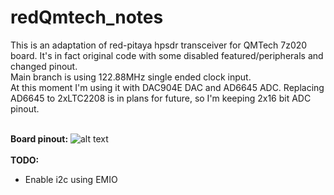 # redQmtech_notes

This is an adaptation of red-pitaya hpsdr transceiver for QMTech 7z020 board. It's in fact original code with some disabled featured/peripherals and changed pinout.
<br />
Main branch is using 122.88MHz single ended clock input.
<br />
At this moment I'm using it with DAC904E DAC and AD6645 ADC. Replacing AD6645 to 2xLTC2208 is in plans for future, so I'm keeping 2x16 bit ADC pinout.
<br /><br />

**Board pinout:**
![alt text](https://enthru.net/wp-content/uploads/2024/09/qmtech_pins.jpg)
<br /><br />
**TODO:**
<br />
- Enable i2c using EMIO
